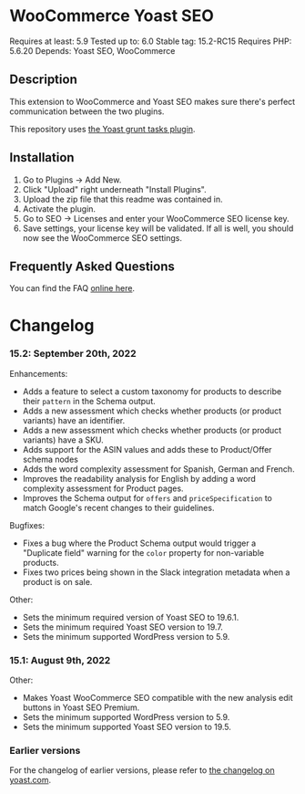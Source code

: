 WooCommerce Yoast SEO
=====================
Requires at least: 5.9
Tested up to: 6.0
Stable tag: 15.2-RC15
Requires PHP: 5.6.20
Depends: Yoast SEO, WooCommerce

Description
-----------

This extension to WooCommerce and Yoast SEO makes sure there's perfect communication between the two plugins.

This repository uses [the Yoast grunt tasks plugin](https://github.com/Yoast/plugin-grunt-tasks).

Installation
------------

1. Go to Plugins -> Add New.
2. Click "Upload" right underneath "Install Plugins".
3. Upload the zip file that this readme was contained in.
4. Activate the plugin.
5. Go to SEO -> Licenses and enter your WooCommerce SEO license key.
6. Save settings, your license key will be validated. If all is well, you should now see the WooCommerce SEO settings.

Frequently Asked Questions
--------------------------

You can find the FAQ [online here](https://kb.yoast.com/kb/category/woocommerce-seo/).

Changelog
=========

### 15.2: September 20th, 2022



Enhancements:

* Adds a feature to select a custom taxonomy for products to describe their `pattern` in the Schema output.
* Adds a new assessment which checks whether products (or product variants) have an identifier.
* Adds a new assessment which checks whether products (or product variants) have a SKU.
* Adds support for the ASIN values and adds these to Product/Offer schema nodes
* Adds the word complexity assessment for Spanish, German and French.
* Improves the readability analysis for English by adding a word complexity assessment for Product pages.
* Improves the Schema output for `offers` and `priceSpecification` to match Google's recent changes to their guidelines.

Bugfixes:

* Fixes a bug where the Product Schema output would trigger a \"Duplicate field\" warning for the `color` property for non-variable products.
* Fixes two prices being shown in the Slack integration metadata when a product is on sale.

Other:

* Sets the minimum required version of Yoast SEO to 19.6.1.
* Sets the minimum required Yoast SEO version to 19.7.
* Sets the minimum supported WordPress version to 5.9.

### 15.1: August 9th, 2022

Other:

* Makes Yoast WooCommerce SEO compatible with the new analysis edit buttons in Yoast SEO Premium.
* Sets the minimum supported WordPress version to 5.9.
* Sets the minimum supported Yoast SEO version to 19.5.


### Earlier versions
For the changelog of earlier versions, please refer to [the changelog on yoast.com](https://yoa.st/woo-seo-changelog).
